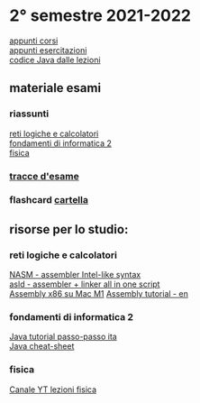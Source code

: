 # 2° semestre 2021-2022
[appunti corsi](https://drive.google.com/drive/folders/1xjf_Vg7_uTmjG-sJLncldyMhgoeRGHv2?usp=sharing)<br/>
[appunti esercitazioni](https://drive.google.com/drive/folders/1Y-T90IPvTzHyIcqKMRELJEgNr1hRcDtl?usp=sharing)<br/>
[codice Java dalle lezioni](https://github.com/totoLab/java-ingegneria-informatica)

## materiale esami

### riassunti
[reti logiche e calcolatori]()<br/>
[fondamenti di informatica 2]()<br/>
[fisica]()

### [tracce d'esame](https://drive.google.com/drive/folders/1-10zpam9z3wFJbv9JNrA0XhzExYTfVsb)

### flashcard [cartella](https://drive.google.com/drive/folders/1ZzaJdtaCHeN6HFBOM6BP3_pYBV1_GyVZ?usp=sharing)

## risorse per lo studio:
### reti logiche e calcolatori
[NASM - assembler Intel-like syntax](https://github.com/netwide-assembler/nasm)<br/>
[asld - assembler + linker all in one script](https://github.com/totoLab/scripts/blob/master/asld)<br/>
[Assembly x86 su Mac M1](https://gist.github.com/totoLab/34c3e04a0e40c03ef268d3a7fa5f02df)
[Assembly tutorial - en](https://www.tutorialspoint.com/assembly_programming/assembly_basic_syntax.htm)

### fondamenti di informatica 2
[Java tutorial passo-passo ita](https://www.programiz.com/java-programming)<br/>
[Java cheat-sheet](https://www.codewithharry.com/blogpost/java-cheatsheet)

### fisica
[Canale YT lezioni fisica](https://www.youtube.com/c/StepbyStepFisica)<br/>

